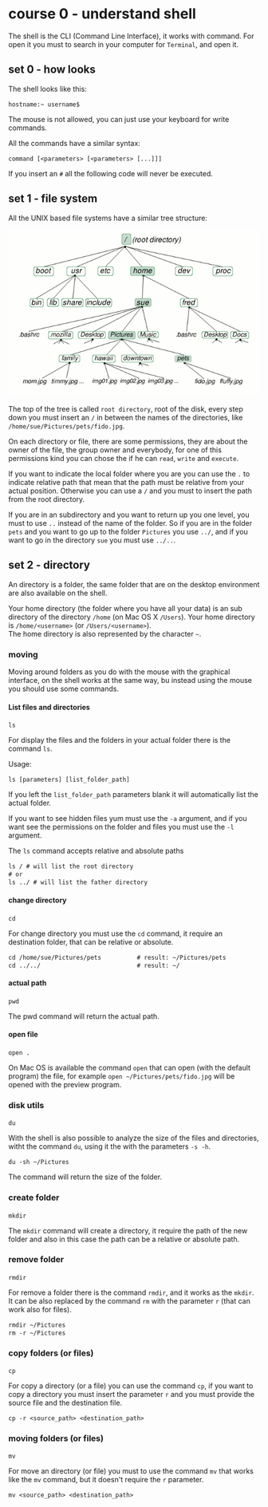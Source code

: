 # course 0 - understand shell

The shell is the CLI (Command Line Interface), it works with command. For open it you must to search
in your computer for `Terminal`, and open it.  

## set 0 - how looks

The shell looks like this:

```
hostname:~ username$
```

The mouse is not allowed, you can just use your keyboard for write commands.

All the commands have a similar syntax:

```
command [<parameters> [<parameters> [...]]]
```

If you insert an `#` all the following code will never be executed.

## set 1 - file system

All the UNIX based file systems have a similar tree structure:

![UNIX File system](img/set1/file-system.gif)

The top of the tree is called `root directory`, root of the disk, every step down you must insert an
`/` in between the names of the directories, like `/home/sue/Pictures/pets/fido.jpg`.

On each directory or file, there are some permissions, they are about the owner of the file, the
group owner and everybody, for one of this permissions kind you can chose the if he can `read`,
`write` and `execute`.

If you want to indicate the local folder where you are you can use the `.` to indicate relative path
that mean that the path must be relative from your actual position. Otherwise you can use a `/` and
you must to insert the path from the root directory.

If you are in an subdirectory and you want to return up you one level, you must to use `..` instead
of the name of the folder. So if you are in the folder `pets` and you want to go up to the folder
`Pictures` you use `../`, and if you want to go in the directory `sue` you must use `../..`.

## set 2 - directory

An directory is a folder, the same folder that are on the desktop environment are also available on
the shell.

Your home directory (the folder where you have all your data) is an sub directory of the directory
`/home` (on Mac OS X `/Users`). Your home directory is `/home/<username>` (or `/Users/<username>`).  
The home directory is also represented by the character `~`.

### moving

Moving around folders as you do with the mouse with the graphical interface, on the shell works at
the same way, bu instead using the mouse you should use some commands.

#### List files and directories

`ls`

For display the files and the folders in your actual folder there is the command `ls`.

Usage:

```
ls [parameters] [list_folder_path]
```

If you left the `list_folder_path` parameters blank it will automatically list the actual folder.

If you want to see hidden files yum must use the `-a` argument, and if you want see the permissions
on the folder and files you must use the `-l` argument.

The `ls` command accepts relative and absolute paths

```
ls / # will list the root directory
# or
ls ../ # will list the father directory
```

#### change directory

`cd`

For change directory you must use the `cd` command, it require an destination folder, that can be
relative or absolute.

```
cd /home/sue/Pictures/pets          # result: ~/Pictures/pets
cd ../../                           # result: ~/
```

#### actual path

`pwd`

The pwd command will return the actual path.

#### open file

`open .`

On Mac OS is available the command `open` that can open (with the default program) the file, for
example `open ~/Pictures/pets/fido.jpg` will be opened with the preview program.

### disk utils

`du`

With the shell is also possible to analyze the size of the files and directories, witht the command
`du`, using it the with the parameters `-s -h`.

```
du -sh ~/Pictures
```

The command will return the size of the folder.

### create folder

`mkdir`

The `mkdir` command will create a directory, it require the path of the new folder and also in this
case the path can be a relative or absolute path.

### remove folder

`rmdir`

For remove a folder there is the command `rmdir`, and it works as the `mkdir`. It can be also
replaced by the command  `rm` with the parameter `r` (that can work also for files).

```
rmdir ~/Pictures
rm -r ~/Pictures
```

### copy folders (or files)

`cp`

For copy a directory (or a file) you can use the command `cp`, if you want to copy a directory you
must insert the parameter `r` and you must provide the source file and the destination file.

```
cp -r <source_path> <destination_path>
```

### moving folders (or files)

`mv`

For move an directory (or file) you must to use the command `mv` that works like the `mv` command,
but it doesn't require the `r` parameter.

```
mv <source_path> <destination_path>
```

